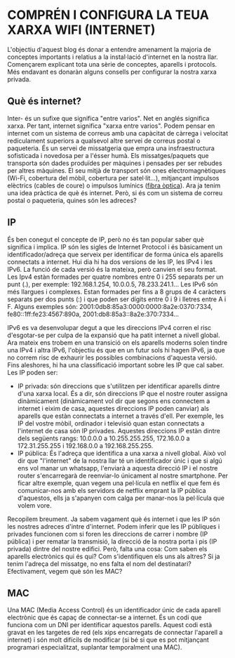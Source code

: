 # COMPRÉN I CONFIGURA LA TEUA XARXA WIFI (INTERNET)

L'objectiu d'aquest blog és donar a entendre amenament la majoria de conceptes importants i relatius a la instal·lació d'internet en la nostra llar. Començarem explicant tota una sèrie de conceptes, aparells i protocols. Més endavant es donaràn alguns consells per configurar la nostra xarxa privada. 

## Què és internet?

Inter- és un sufixe que significa "entre varios". Net en anglés significa xarxa. Per tant, internet significa "xarxa entre varios". Podem pensar en internet com un sistema de correus amb una capàcitat de càrrega i velocitat redículament superiors a qualsevol altre servei de correus postal o paqueteria. És un servei de missatgeria que empra una insfraestructura sofisticada i novedosa per a l'ésser humà. Els missatges/paquets que transporta són dades produïdes per màquines i pensades per ser rebudes per altres màquines. El seu mitjà de transport són ones electromagnètiques (Wi-Fi, cobertura del mòbil, cobertura per satel·lit...), mitjançant impulsos elèctrics (cables de coure) o impulsos lumínics ([fibra òptica](https://www.youtube.com/watch?v=_OywbkAIJq0)). Ara ja tenim una idea pràctica de què és internet. Però, si és com un sistema de correu postal o paqueteria, quines són les adreces?

## IP 
És ben conegut el concepte de IP, però no és tan popular saber què significa i implica. IP són les sigles de Internet Protocol i és bàsicament un identificador/adreça que serveix per identificar de forma única els aparells connectats a internet. Hui dia hi ha dos versions de les IP, les IPv4 i les IPv6. La funció de cada versió és la mateixa, però canvien el seu format. Les Ipv4 estàn formades per quatre nombres entre 0 i 255 separats per un punt (.), per exemple: 192.168.1.254, 10.0.0.5, 78.233.241.1... Les IPv6 són més llargues i complexes. Estan formades per fins a 8 grups de 4 caràcters separats per dos punts (:) i que poden ser dígits entre 0 i 9 i lletres entre A i F. Alguns exemples són: 2001:0db8:85a3:0000:0000:8a2e:0370:7334, fe80::1ff:fe23:4567:890a, 2001:db8:85a3::8a2e:370:7334...

IPv6 es va desenvolupar degut a que les direccions IPv4 corren el risc d'esgotar-se per culpa de la expansió que ha patit internet a nivell global. Ara mateix ens trobem en una transició on els aparells moderns solen tindre una IPv4 i altra IPv6, l'objectiu és que en un futur sols hi hagen IPv6, ja que no correm risc de exhaurir les possibles combinacions d'aquesta versió. Fins aleshores, hi ha una classificació important sobre les IP que cal saber. Les IP poden ser:

- IP privada: són direccions que s'utilitzen per identificar aparells dintre d'una xarxa local. És a dir, són direccions IP que el nostre router assigna dinàmicament (dinàmicament vol dir que segons ens connectem a internet i eixim de casa, aquestes direccions IP poden canviar) als aparells que estàn connectats a internet a través d'ell. Per exemple, les IP del vostre mòbil, ordinador i televisió quan estan connectats a l'internet de casa són IP privades. Aquestes direccions IP estàn dintre dels següents rangs: 10.0.0.0 a 10.255.255.255, 172.16.0.0 a 172.31.255.255 i 192.168.0.0 a 192.168.255.255.
- IP pública: És l'adreça que identifica a una xarxa a nivell global. Això vol dir que "l'internet" de la nostra llar té un identificador únic i que si algú ens vol manar un whatsapp, l'enviarà a aquesta direcció IP i el nostre router s'encarregarà de reenviar-lo únicament al nostre smartphone. Per ficar altre exemple, quan vegem una pel·lícula en netflix el que fem és comunicar-nos amb els servidors de netflix emprant la IP pública d'aquestos, ells ja s'apanyen com calga per manar-nos la pel·lícula que volem vore.

Recopilem breument. Ja sabem vagament què és internet i que les IP són les nostres adreces d'intre d'internet. Podem inferir que les IP públiques i privades funcionen com si foren les direccions de carrer i nombre (IP pública) i per rematar la transmisió, la direcció de la nostra porta i pis (IP privada) dintre del nostre edifici. Però, falta una cosa: Com saben els aparells electrònics qui és qui? Com s'identifiquen els uns als altres? Si ja tenim l'adreça del missatge, no ens falta el nom del destinatari? Efectivament, vegem què són les MAC?

## MAC
Una MAC (Media Access Control) és un identificador únic de cada aparell electrònic que és capaç de connectar-se a internet. És un codi que funciona com un DNI per identificar aquestos parells. Aquest codi està gravat en les targetes de red (els xips encarregats de connectar l'aparell a internet) i són molt difícils de modificar (si bé si que es pot mitjançant programari especialitzat, suplantar temporalment una MAC). 





